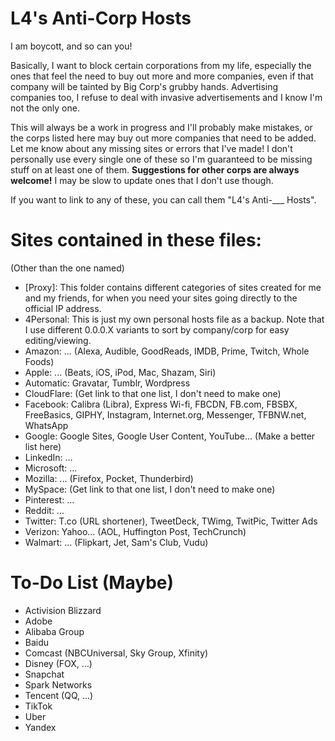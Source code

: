 # L4's Anti-Corp Hosts

I am boycott, and so can you!

Basically, I want to block certain corporations from my life, especially the ones that feel the need to buy out more and more companies, even if that company will be tainted by Big Corp's grubby hands. Advertising companies too, I refuse to deal with invasive advertisements and I know I'm not the only one.

This will always be a work in progress and I'll probably make mistakes, or the corps listed here may buy out more companies that need to be added. Let me know about any missing sites or errors that I've made! I don't personally use every single one of these so I'm guaranteed to be missing stuff on at least one of them. **Suggestions for other corps are always welcome!** I may be slow to update ones that I don't use though.

If you want to link to any of these, you can call them "L4's Anti-___ Hosts".

# Sites contained in these files:
(Other than the one named)

* [Proxy]: This folder contains different categories of sites created for me and my friends, for when you need your sites going directly to the official IP address. 
* 4Personal: This is just my own personal hosts file as a backup. Note that I use different 0.0.0.X variants to sort by company/corp for easy editing/viewing.
* Amazon: ... (Alexa, Audible, GoodReads, IMDB, Prime, Twitch, Whole Foods)
* Apple: ... (Beats, iOS, iPod, Mac, Shazam, Siri)
* Automatic: Gravatar, Tumblr, Wordpress
* CloudFlare: (Get link to that one list, I don't need to make one)
* Facebook: Calibra (Libra), Express Wi-fi, FBCDN, FB.com, FBSBX, FreeBasics, GIPHY, Instagram, Internet.org, Messenger, TFBNW.net, WhatsApp
* Google: Google Sites, Google User Content, YouTube... (Make a better list here)
* LinkedIn: ...
* Microsoft: ...
* Mozilla: ... (Firefox, Pocket, Thunderbird)
* MySpace: (Get link to that one list, I don't need to make one)
* Pinterest: ...
* Reddit: ...
* Twitter: T.co (URL shortener), TweetDeck, TWimg, TwitPic, Twitter Ads
* Verizon: Yahoo... (AOL, Huffington Post, TechCrunch)
* Walmart: ... (Flipkart, Jet, Sam's Club, Vudu)

# To-Do List (Maybe)
* Activision Blizzard
* Adobe
* Alibaba Group
* Baidu
* Comcast (NBCUniversal, Sky Group, Xfinity)
* Disney (FOX, ...)
* Snapchat
* Spark Networks
* Tencent (QQ, ...)
* TikTok
* Uber
* Yandex
